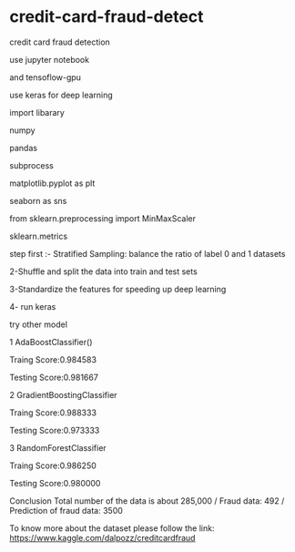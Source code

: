 # credit-card-fraud-detect
credit card fraud detection

use jupyter notebook

and tensoflow-gpu

use keras for deep learning

import libarary

numpy

pandas


subprocess 

matplotlib.pyplot as plt

seaborn as sns

from sklearn.preprocessing import MinMaxScaler

sklearn.metrics


step first :- Stratified Sampling: balance the ratio of label 0 and 1 datasets

2-Shuffle and split the data into train and test sets

3-Standardize the features for speeding up deep learning

4- run keras


try other model

1 AdaBoostClassifier()

Traing Score:0.984583

Testing Score:0.981667




2 GradientBoostingClassifier

Traing Score:0.988333

Testing Score:0.973333


3 RandomForestClassifier

Traing Score:0.986250

Testing Score:0.980000



Conclusion
Total number of the data is about 285,000 / Fraud data: 492 / Prediction of fraud data: 3500


To know more about the dataset please follow the link: https://www.kaggle.com/dalpozz/creditcardfraud
